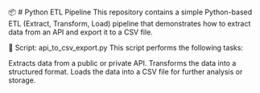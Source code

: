 📦 # Python ETL Pipeline
This repository contains a simple Python-based ETL (Extract, Transform, Load) pipeline that demonstrates how to extract data from an API and export it to a CSV file.

📄 Script: api_to_csv_export.py
This script performs the following tasks:

Extracts data from a public or private API.
Transforms the data into a structured format.
Loads the data into a CSV file for further analysis or storage.
